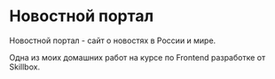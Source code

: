 # Новостной портал
Новостной портал - сайт о новостях в России и мире.

Одна из моих домашних работ на курсе по Frontend разработке от Skillbox.
